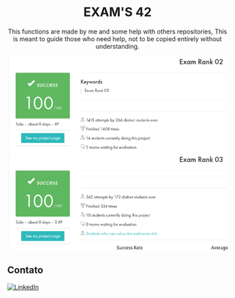 <h1 align="center">EXAM'S 42</h1>

<p align="center">This functions are made by me and some help with others repositories, This is meant to guide those who need help, not to be copied entirely without understanding.</p>

![EXAM RANK 02](exam02.png)
![EXAM RANK 03](exam03.png)

## Contato

[![LinkedIn](https://img.shields.io/badge/LinkedIn-0077B5?style=for-the-badge&logo=linkedin&logoColor=white)](https://www.linkedin.com/in/bruno-nogueira-de-queiroz-a9667a2a6/)